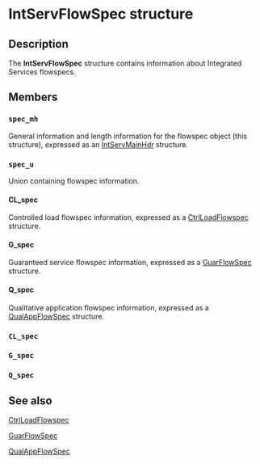 # IntServFlowSpec structure

## Description

The
**IntServFlowSpec** structure contains information about Integrated Services flowspecs.

## Members

### `spec_mh`

General information and length information for the flowspec object (this structure), expressed as an [IntServMainHdr](https://learn.microsoft.com/previous-versions/windows/desktop/api/lpmapi/ns-lpmapi-intservmainhdr) structure.

### `spec_u`

Union containing flowspec information.

#### CL_spec

Controlled load flowspec information, expressed as a [CtrlLoadFlowspec](https://learn.microsoft.com/previous-versions/windows/desktop/api/lpmapi/ns-lpmapi-ctrlloadflowspec) structure.

#### G_spec

Guaranteed service flowspec information, expressed as a [GuarFlowSpec](https://learn.microsoft.com/previous-versions/windows/desktop/api/lpmapi/ns-lpmapi-guarflowspec) structure.

#### Q_spec

Qualitative application flowspec information, expressed as a [QualAppFlowSpec](https://learn.microsoft.com/previous-versions/windows/desktop/api/lpmapi/ns-lpmapi-qualappflowspec) structure.

### `CL_spec`

### `G_spec`

### `Q_spec`

## See also

[CtrlLoadFlowspec](https://learn.microsoft.com/previous-versions/windows/desktop/api/lpmapi/ns-lpmapi-ctrlloadflowspec)

[GuarFlowSpec](https://learn.microsoft.com/previous-versions/windows/desktop/api/lpmapi/ns-lpmapi-guarflowspec)

[QualAppFlowSpec](https://learn.microsoft.com/previous-versions/windows/desktop/api/lpmapi/ns-lpmapi-qualappflowspec)